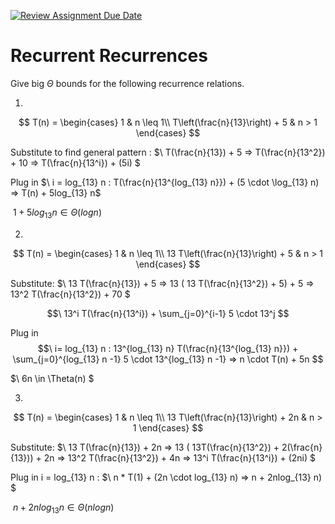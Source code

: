 [![Review Assignment Due Date](https://classroom.github.com/assets/deadline-readme-button-24ddc0f5d75046c5622901739e7c5dd533143b0c8e959d652212380cedb1ea36.svg)](https://classroom.github.com/a/8KYthzwp)
# Recurrent Recurrences

Give big $\Theta$ bounds for the following recurrence relations.

1.
$$ T(n) =
    \begin{cases}
        1 & n \leq 1\\
        T\left(\frac{n}{13}\right) + 5 & n > 1
    \end{cases}
$$

Substitute to find general pattern : $\ T(\frac{n}{13}) + 5 => T(\frac{n}{13^2}) + 10  =>  T(\frac{n}{13^i}) + (5i) $ 

Plug in $\ i = log_{13} n  : T(\frac{n}{13^{log_{13} n}}) + (5 \cdot \log_{13} n) =>  T(n) + 5log_{13} n$

$\ 1 + 5log_{13} n \in \Theta(log n)$

2.
$$ T(n) =
    \begin{cases}
        1 & n \leq 1\\
        13 T\left(\frac{n}{13}\right) + 5 & n > 1
    \end{cases}
$$

Substitute: $\ 13 T(\frac{n}{13}) + 5 => 13 ( 13 T(\frac{n}{13^2}) + 5) + 5 => 13^2 T(\frac{n}{13^2}) + 70 $

$$\ 13^i T(\frac{n}{13^i}) + \sum_{j=0}^{i-1} 5 \cdot 13^j $$

Plug in $$\ i= log_{13} n : 13^{log_{13} n} T(\frac{n}{13^{log_{13} n}}) + \sum_{j=0}^{log_{13} n -1} 5 \cdot 13^{log_{13} n -1} => n \cdot T(n) + 5n $$

$\ 6n \in \Theta(n) $

3.
$$ T(n) =
    \begin{cases}
        1 & n \leq 1\\
        13 T\left(\frac{n}{13}\right) + 2n & n > 1
    \end{cases}
$$

Substitute: $\ 13 T(\frac{n}{13}) + 2n => 13 ( 13T(\frac{n}{13^2}) + 2(\frac{n}{13})) + 2n => 13^2 T(\frac{n}{13^2}) + 4n => 13^i T(\frac{n}{13^i}) + (2ni) $

Plug in i = log_{13} n : $\ n * T(1) + (2n \cdot log_{13} n) => n + 2nlog_{13} n) $

$\ n + 2nlog_{13} n \in \Theta(nlog n)$
